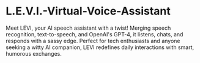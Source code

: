# L.E.V.I.-Virtual-Voice-Assistant
Meet LEVI, your AI speech assistant with a twist! Merging speech recognition, text-to-speech, and OpenAI's GPT-4, it listens, chats, and responds with a sassy edge. Perfect for tech enthusiasts and anyone seeking a witty AI companion, LEVI redefines daily interactions with smart, humorous exchanges.
